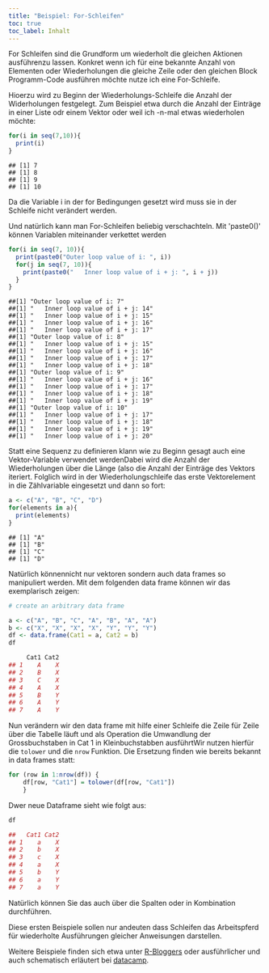 ```yaml
---
title: "Beispiel: For-Schleifen"
toc: true
toc_label: Inhalt
---
```


For Schleifen sind die Grundform um wiederholt die gleichen  Aktionen ausführenzu lassen. Konkret wenn ich für eine bekannte Anzahl von Elementen oder Wiederholungen die gleiche Zeile oder den gleichen Block Programm-Code ausführen möchte nutze ich eine For-Schleife.

Hioerzu wird zu Beginn der Wiederholungs-Schleife die Anzahl der Widerholungen festgelegt. Zum Beispiel etwa durch die Anzahl der Einträge in einer Liste odr einem Vektor oder weil ich -n-mal etwas wiederholen möchte:




```r
for(i in seq(7,10)){
  print(i)
}
```

```
## [1] 7
## [1] 8
## [1] 9
## [1] 10
```
Da die Variable i in der for Bedingungen gesetzt wird muss sie in der Schleife nicht verändert werden.

Und natürlich kann man For-Schleifen beliebig verschachteln. Mit 'paste0()' können Variablen miteinander verkettet werden

```r
for(i in seq(7, 10)){
  print(paste0("Outer loop value of i: ", i))
  for(j in seq(7, 10)){
    print(paste0("   Inner loop value of i + j: ", i + j))
  }
}
```

```
##[1] "Outer loop value of i: 7"
##[1] "   Inner loop value of i + j: 14"
##[1] "   Inner loop value of i + j: 15"
##[1] "   Inner loop value of i + j: 16"
##[1] "   Inner loop value of i + j: 17"
##[1] "Outer loop value of i: 8"
##[1] "   Inner loop value of i + j: 15"
##[1] "   Inner loop value of i + j: 16"
##[1] "   Inner loop value of i + j: 17"
##[1] "   Inner loop value of i + j: 18"
##[1] "Outer loop value of i: 9"
##[1] "   Inner loop value of i + j: 16"
##[1] "   Inner loop value of i + j: 17"
##[1] "   Inner loop value of i + j: 18"
##[1] "   Inner loop value of i + j: 19"
##[1] "Outer loop value of i: 10"
##[1] "   Inner loop value of i + j: 17"
##[1] "   Inner loop value of i + j: 18"
##[1] "   Inner loop value of i + j: 19"
##[1] "   Inner loop value of i + j: 20"
```
Statt eine Sequenz zu definieren klann wie zu Beginn gesagt auch eine Vektor-Variable verwendet werdenDabei wird die Anzahl der Wiederholungen über die Länge (also die Anzahl der Einträge des Vektors iteriert.
Folglich wird in der Wiederholungschleife das erste Vektorelement in die Zählvariable eingesetzt und dann so fort:

```r
a <- c("A", "B", "C", "D")
for(elements in a){
  print(elements)
}
```

```
## [1] "A"
## [1] "B"
## [1] "C"
## [1] "D"
```



Natürlich könnennicht nur vektoren sondern auch data frames so manipuliert werden. Mit dem folgenden data frame können wir das exemplarisch zeigen:

```r
# create an arbitrary data frame

a <- c("A", "B", "C", "A", "B", "A", "A")
b <- c("X", "X", "X", "X", "Y", "Y", "Y")
df <- data.frame(Cat1 = a, Cat2 = b)
df
```

```r
     Cat1 Cat2
## 1    A    X
## 2    B    X
## 3    C    X
## 4    A    X
## 5    B    Y
## 6    A    Y
## 7    A    Y
```
Nun verändern wir den data frame mit hilfe einer Schleife die Zeile für Zeile über die Tabelle läuft und als Operation die Umwandlung der Grossbuchstaben in Cat 1 in Kleinbuchstabben ausführtWir nutzen hierfür die `tolower`  und die `nrow` Funktion. Die Ersetzung finden wie bereits bekannt in data frames statt:

```r
for (row in 1:nrow(df)) {
    df[row, "Cat1"] = tolower(df[row, "Cat1"])
    }
```
Dwer neue Dataframe sieht wie folgt aus:

```r
df

##   Cat1 Cat2
## 1    a    X
## 2    b    X
## 3    c    X
## 4    a    X
## 5    b    Y
## 6    a    Y
## 7    a    Y
```

Natürlich können Sie das auch über die Spalten oder in Kombination durchführen. 

Diese ersten Beispiele sollen nur andeuten dass Schleifen das Arbeitspferd für wiederholte Ausführungen gleicher Anweisungen darstellen.

Weitere Beispiele finden sich etwa unter [R-Bloggers](https://www.r-bloggers.com/how-to-write-the-first-for-loop-in-r/) oder ausführlicher und auch schematisch erläutert bei [datacamp](https://www.datacamp.com/community/tutorials/tutorial-on-loops-in-r?).

